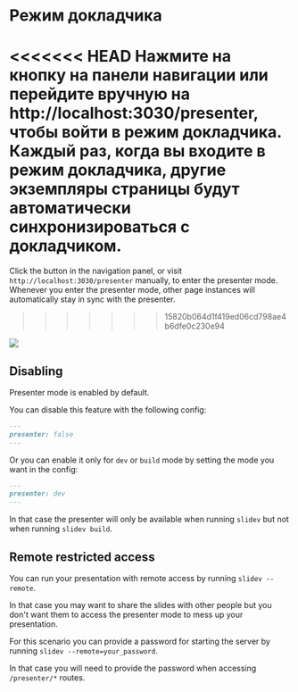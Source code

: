 # Режим докладчика

<<<<<<< HEAD
Нажмите на кнопку <carbon-user-speaker class = "inline-icon-btn" /> на панели навигации или перейдите вручную на http://localhost:3030/presenter, чтобы войти в режим докладчика. Каждый раз, когда вы входите в режим докладчика, другие экземпляры страницы будут автоматически синхронизироваться с докладчиком.
=======
Click the <carbon-user-speaker class="inline-icon-btn"/> button in the navigation panel, or visit `http://localhost:3030/presenter` manually, to enter the presenter mode. Whenever you enter the presenter mode, other page instances will automatically stay in sync with the presenter.
>>>>>>> 15820b064d1f419ed06cd798ae4b6dfe0c230e94

![](/screenshots/presenter-mode.png)

## Disabling

Presenter mode is enabled by default.

You can disable this feature with the following config:

```md
---
presenter: false
---
```

Or you can enable it only for `dev` or `build` mode by setting the mode you want in the config:
```md
---
presenter: dev
---
```
In that case the presenter will only be available when running `slidev` but not when running `slidev build`.

## Remote restricted access

You can run your presentation with remote access by running `slidev --remote`.

In that case you may want to share the slides with other people but you don't want them to access the presenter mode to mess up your presentation.

For this scenario you can provide a password for starting the server by running `slidev --remote=your_password`.

In that case you will need to provide the password when accessing `/presenter/*` routes.
